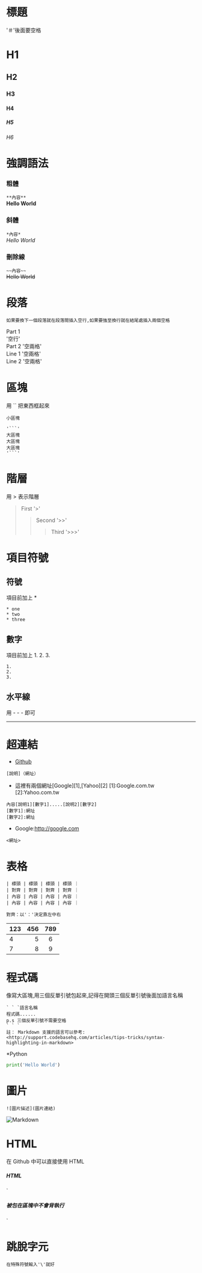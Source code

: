 # 標題
'＃'後面要空格
# H1
## H2
### H3
#### H4
##### H5
###### H6

# 強調語法
### 粗體
`**內容**`  
**Hello World**  

### 斜體
`*內容*`  
*Hello World*

### 刪除線
`~~內容~~`  
~~Hello World~~

# 段落
`如果要換下一個段落就在段落間插入空行,如果要強至換行就在結尾處插入兩個空格`

Part 1  
'空行'  
Part 2 '空兩格'  
Line 1 '空兩格'  
Line 2 '空兩格'

# 區塊  
用 `` 把東西框起來

`小區塊`

```
'```'
大區塊
大區塊
大區塊
'```'
```

# 階層
用 > 表示階層
>First '>'
>>Second '>>'
>>>Third '>>>'

# 項目符號
## 符號
項目前加上 *  
```
* one
* two
* three
```
## 數字  
項目前加上 1. 2. 3.  
```
1.
2.
3.
```
## 水平線  
用 - - - 即可

---

# 超連結

* [Github](https://github.com/)  

```
[說明]（網址）
```

* 這裡有兩個網址[Google][1],[Yahoo][2]
[1]:Google.com.tw
[2]:Yahoo.com.tw
```
內容[說明1][數字1].....[說明2][數字2]  
[數字1]:網址  
[數字2]:網址
```  

* Google:<http://google.com>
```
<網址>
```

# 表格
```
| 標頭 | 標頭 | 標頭 | 標頭 ｜
| 對齊 | 對齊 | 對齊 | 對齊 ｜
| 內容 | 內容 | 內容 | 內容 ｜  
| 內容 | 內容 | 內容 | 內容 ｜

對齊：以'：'決定靠左中右
```  
| 123 | 456 | 789 |
| :-- | --: | :-: |
| 4   | 5   | 6   |
| 7   | 8   | 9   |

# 程式碼
像寫大區塊,用三個反單引號包起來,記得在開頭三個反單引號後面加語言名稱
```
` ` `語言名稱
程式碼......
p.s 三個反單引號不需要空格
` ` `
註： Markdown 支援的語言可以參考:<http://support.codebasehq.com/articles/tips-tricks/syntax-highlighting-in-markdown>

```  
*Python  
```py
print('Hello World')
```

# 圖片
```
![圖片描述](圖片連結)
```
![Markdown](https://upload.wikimedia.org/wikipedia/commons/thumb/4/48/Markdown-mark.svg/208px-Markdown-mark.svg.png)

# HTML
在 Github 中可以直接使用 HTML  
<h5>HTML</h3>
`<h5>被包在區塊中不會背執行</h3>`

# 跳脫字元
`在特殊符號輸入'\'就好`
